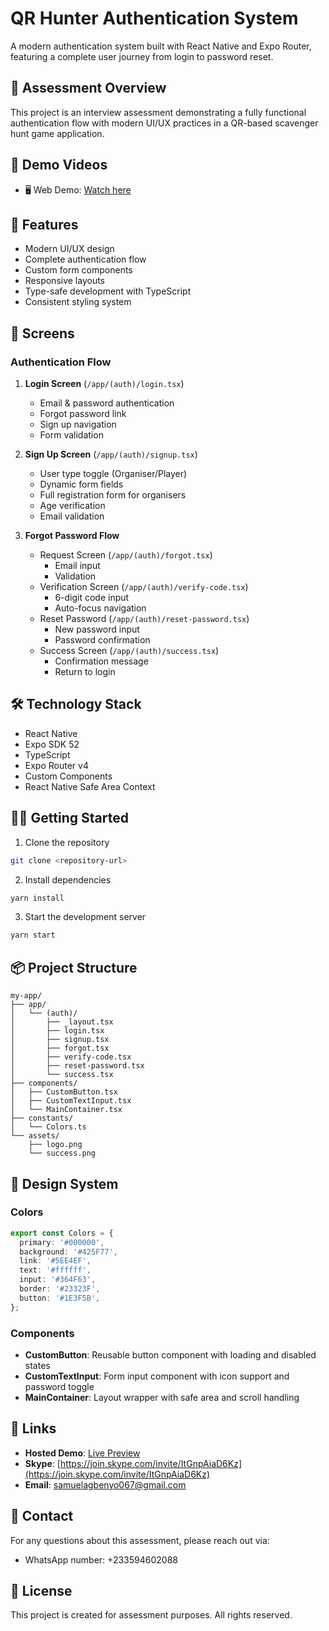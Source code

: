 # QR Hunter Authentication System

A modern authentication system built with React Native and Expo Router, featuring a complete user journey from login to password reset.

## 🎯 Assessment Overview

This project is an interview assessment demonstrating a fully functional authentication flow with modern UI/UX practices in a QR-based scavenger hunt game application.

## 🎥 Demo Videos

- 🖥️ Web Demo: [Watch here](https://sam0-my-app--p0on2wgoow.expo.app/)

## 🚀 Features

- Modern UI/UX design
- Complete authentication flow
- Custom form components
- Responsive layouts
- Type-safe development with TypeScript
- Consistent styling system

## 📱 Screens

### Authentication Flow

1. **Login Screen** (`/app/(auth)/login.tsx`)

   - Email & password authentication
   - Forgot password link
   - Sign up navigation
   - Form validation

2. **Sign Up Screen** (`/app/(auth)/signup.tsx`)

   - User type toggle (Organiser/Player)
   - Dynamic form fields
   - Full registration form for organisers
   - Age verification
   - Email validation

3. **Forgot Password Flow**
   - Request Screen (`/app/(auth)/forgot.tsx`)
     - Email input
     - Validation
   - Verification Screen (`/app/(auth)/verify-code.tsx`)
     - 6-digit code input
     - Auto-focus navigation
   - Reset Password (`/app/(auth)/reset-password.tsx`)
     - New password input
     - Password confirmation
   - Success Screen (`/app/(auth)/success.tsx`)
     - Confirmation message
     - Return to login

## 🛠️ Technology Stack

- React Native
- Expo SDK 52
- TypeScript
- Expo Router v4
- Custom Components
- React Native Safe Area Context

## 🏃‍♂️ Getting Started

1. Clone the repository

```bash
git clone <repository-url>
```

2. Install dependencies

```bash
yarn install
```

3. Start the development server

```bash
yarn start
```

## 📦 Project Structure

```
my-app/
├── app/
│   └── (auth)/
│       ├── _layout.tsx
│       ├── login.tsx
│       ├── signup.tsx
│       ├── forgot.tsx
│       ├── verify-code.tsx
│       ├── reset-password.tsx
│       └── success.tsx
├── components/
│   ├── CustomButton.tsx
│   ├── CustomTextInput.tsx
│   └── MainContainer.tsx
├── constants/
│   └── Colors.ts
└── assets/
    ├── logo.png
    └── success.png
```

## 🎨 Design System

### Colors

```typescript
export const Colors = {
  primary: '#000000',
  background: '#425F77',
  link: '#5EE4EF',
  text: '#ffffff',
  input: '#364F63',
  border: '#23323F',
  button: '#1E3F5B',
};
```

### Components

- **CustomButton**: Reusable button component with loading and disabled states
- **CustomTextInput**: Form input component with icon support and password toggle
- **MainContainer**: Layout wrapper with safe area and scroll handling

## 🔗 Links

- **Hosted Demo**: [Live Preview](https://expo.dev/@yourusername/qr-hunter)
- **Skype**: [https://join.skype.com/invite/ItGnpAiaD6Kz](https://join.skype.com/invite/ItGnpAiaD6Kz)
- **Email**: [samuelagbenyo067@gmail.com](mailto:samuelagbenyo067@gmail.com)

## 👤 Contact

For any questions about this assessment, please reach out via:

- WhatsApp number: +233594602088

## 📄 License

This project is created for assessment purposes. All rights reserved.
